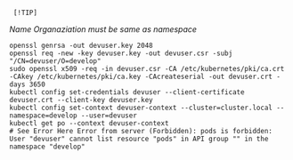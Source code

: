     [!TIP] 
*Name Organaziation must be same as namespace*

    openssl genrsa -out devuser.key 2048
    openssl req -new -key devuser.key -out devuser.csr -subj "/CN=devuser/O=develop"
    sudo openssl x509 -req -in devuser.csr -CA /etc/kubernetes/pki/ca.crt -CAkey /etc/kubernetes/pki/ca.key -CAcreateserial -out devuser.crt -days 3650
    kubectl config set-credentials devuser --client-certificate devuser.crt --client-key devuser.key
    kubectl config set-context devuser-context --cluster=cluster.local --namespace=develop --user=devuser
    kubectl get po --context devuser-context
    # See Error Here Error from server (Forbidden): pods is forbidden: User "devuser" cannot list resource "pods" in API group "" in the namespace "develop"
    
